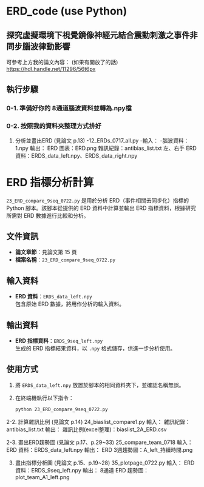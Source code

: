 # ERD_code (use Python)

## 探究虛擬環境下視覺鏡像神經元結合震動刺激之事件非同步腦波律動影響
可參考上方我的論文內容： (如果有開放了的話)
https://hdl.handle.net/11296/56t6px

## 執行步驟

### 0-1. 準備好你的 8通道腦波資料並轉為.npy檔
### 0-2. 按照我的資料夾整理方式排好
   
1. 分析並畫出ERD (見論文 p.13)
-12_ERDs_0717_all.py
-輸入：
-腦波資料：1.npy
      輸出：
        ERD 圖表：ERD.png
        雜訊紀錄：antibias_list.txt
        左、右手 ERD 資料：ERDS_data_left.npy、ERDS_data_right.npy
   
# ERD 指標分析計算

`23_ERD_compare_9seq_0722.py` 是用於分析 ERD（事件相關去同步化）指標的 Python 腳本。該腳本從提供的 ERD 資料中計算並輸出 ERD 指標資料，根據研究所需對 ERD 數據進行比較和分析。

## 文件資訊
- **論文章節**：見論文第 15 頁
- **檔案名稱**：`23_ERD_compare_9seq_0722.py`

## 輸入資料
- **ERD 資料**：`ERDS_data_left.npy`  
  包含原始 ERD 數據，將用作分析的輸入資料。

## 輸出資料
- **ERD 指標資料**：`ERDS_9seq_left.npy`  
  生成的 ERD 指標結果資料，以 `.npy` 格式儲存，供進一步分析使用。

## 使用方式

1. 將 `ERDS_data_left.npy` 放置於腳本的相同資料夾下，並確認名稱無誤。
2. 在終端機執行以下指令：

   ```bash
   python 23_ERD_compare_9seq_0722.py


2-2. 計算雜訊比例 (見論文 p.14)
     24_biaslist_compare1.py
      輸入：
        雜訊紀錄：antibias_list.txt
      輸出：
        雜訊比例(excel整理)：biaslist_2A_ERD.csv
    
2-3. 畫出ERD趨勢圖 (見論文 p.17、p.29~33)
     25_compare_team_0718
      輸入：
        ERD 資料：ERDS_data_left.npy
      輸出：
        ERD 3週趨勢圖：A_left_持續時間.png
  
3. 畫出指標分析圖 (見論文 p.15、p.19~28)
   35_plotpage_0722.py
      輸入：
        ERD 資料：ERDS_9seq_left.npy
      輸出：
        8通道 ERD 趨勢圖：plot_team_A1_left.png
